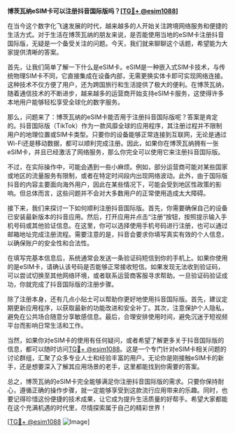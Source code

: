 **博茨瓦纳eSIM卡可以注册抖音国际版吗？[[TG💪+ @esim1088](https://t.me/s/esim1088)]**

在当今这个数字化飞速发展的时代，越来越多的人开始关注跨境网络服务和便捷的生活方式。对于生活在博茨瓦纳的朋友来说，是否能使用当地的eSIM卡注册抖音国际版，无疑是一个备受关注的问题。今天，我们就来聊聊这个话题，希望能为大家提供清晰的答案。

首先，让我们简单了解一下什么是eSIM卡。eSIM是一种嵌入式SIM卡技术，与传统物理SIM卡不同，它直接集成在设备内部，无需更换实体卡即可实现网络连接。这种技术不仅方便了用户，还为跨国旅行和生活提供了极大的便利。在博茨瓦纳，随着通信技术的不断进步，越来越多的运营商开始支持eSIM卡服务，这使得许多本地用户能够轻松享受全球化的数字服务。

那么，问题来了：博茨瓦纳的eSIM卡能否用于注册抖音国际版呢？答案是肯定的。抖音国际版（TikTok）作为一款风靡全球的应用程序，其注册过程并不限制用户的地理位置或SIM卡类型。只要你的设备能够正常连接到互联网，无论是通过Wi-Fi还是移动数据，都可以顺利完成注册。因此，如果你在博茨瓦纳拥有一张eSIM卡，并且已经激活了网络服务，那么你完全可以使用它来注册抖音国际版。

不过，在实际操作中，可能会遇到一些小麻烦。例如，部分运营商可能对某些国家或地区的流量服务有限制，或者在特定时间段内出现网络波动。此外，由于国际版抖音的内容主要面向海外用户，因此在某些情况下，可能会受到地区性政策的影响。但总体而言，这些问题并不会对大多数用户的正常使用造成太大障碍。

接下来，我们来探讨一下如何顺利注册抖音国际版。首先，你需要确保自己的设备已安装最新版本的抖音应用。然后，打开应用并点击“注册”按钮，按照提示输入手机号码或其他验证信息。在这里，你可以选择使用手机号码进行注册，也可以通过邮箱地址完成注册流程。需要注意的是，抖音会要求你填写真实有效的个人信息，以确保账户的安全性和合法性。

在填写完基本信息后，系统通常会发送一条验证码短信到你的手机上。如果你使用的是eSIM卡，请确认该号码是否能够正常接收短信。如果发现无法收到验证码，可以尝试切换至其他网络环境，或者联系运营商客服寻求帮助。一旦验证码验证成功，你就完成了抖音国际版的注册步骤。

除了注册本身，还有几点小贴士可以帮助你更好地使用抖音国际版。首先，建议定期更新应用程序，以获取最新的功能改进和安全补丁。其次，注意保护个人隐私，避免在公共场合随意分享敏感信息。最后，合理安排使用时间，避免沉迷于短视频平台而影响日常生活和工作。

当然，如果你对eSIM卡的使用有任何疑问，或者希望了解更多关于抖音国际版的信息，都可以随时访问[TG💪+ @esim1088](https://t.me/s/esim1088)。这是一个专门针对eSIM卡相关问题的讨论群组，汇聚了众多专业人士和经验丰富的用户。无论你是刚接触eSIM卡的新手，还是想要深入了解其应用场景的老手，这里都能找到你需要的答案。

总之，博茨瓦纳的eSIM卡完全能够满足你注册抖音国际版的需求。只要你保持耐心，遵循正确的操作步骤，就一定能够享受到这款流行应用带来的乐趣。同时，也要记得珍惜这份便捷的技术成果，让它成为提升生活质量的好帮手。希望大家都能在这个充满机遇的时代里，尽情探索属于自己的精彩世界！

[[TG💪+ @esim1088](https://t.me/s/esim1088) ![Image](https://i.postimg.cc/4NQfJmqS/Snipaste-2025-05-13-00-14-12.png)]